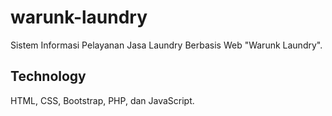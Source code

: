 # warunk-laundry
Sistem Informasi Pelayanan Jasa Laundry Berbasis Web "Warunk Laundry".

## Technology
HTML, CSS, Bootstrap, PHP, dan JavaScript.
